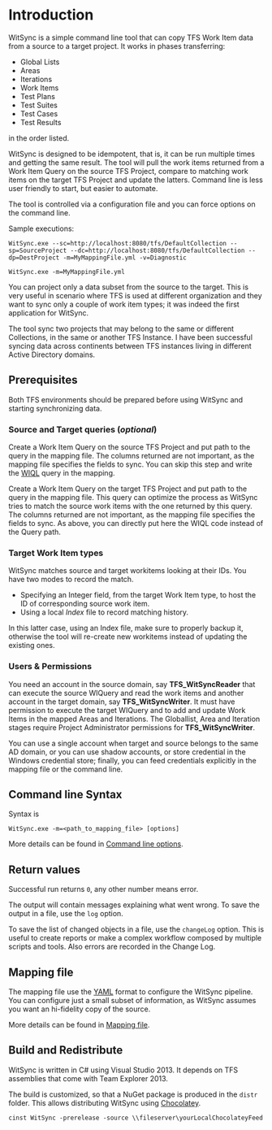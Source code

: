 # Introduction

WitSync is a simple command line tool that can copy TFS Work Item data from a source to a target project. It works in phases transferring: 

 - Global Lists
 - Areas
 - Iterations
 - Work Items
 - Test Plans
 - Test Suites
 - Test Cases
 - Test Results

in the order listed.

WitSync is designed to be idempotent, that is, it can be run multiple times and getting the same result. The tool will pull the work items returned from a Work Item Query on the source TFS Project, compare to matching work items on the target TFS Project and update the latters.
Command line is less user friendly to start, but easier to automate.

The tool is controlled via a configuration file and you can force options on the command line.

Sample executions:
```Batchfile
WitSync.exe --sc=http://localhost:8080/tfs/DefaultCollection --sp=SourceProject --dc=http://localhost:8080/tfs/DefaultCollection --dp=DestProject -m=MyMappingFile.yml -v=Diagnostic
```
```Batchfile
WitSync.exe -m=MyMappingFile.yml
```

You can project only a data subset from the source to the target. This is very useful in scenario where TFS is used at different organization and they want to sync only a couple of work item types; it was indeed the first application for WitSync.

The tool sync two projects that may belong to the same or different Collections, in the same or another TFS Instance. I have been successful syncing data across continents between TFS instances living in different Active Directory domains.  

## Prerequisites

Both TFS environments should be prepared before using WitSync and starting synchronizing data.

### Source and Target queries (_optional_)

Create a Work Item Query on the source TFS Project and put path to the query in the mapping file. The columns returned are not important, as the mapping file specifies the fields to sync. You can skip this step and write the [WIQL](http://msdn.microsoft.com/en-us/library/bb130306.aspx) query in the mapping. 

Create a Work Item Query on the target TFS Project and put path to the query in the mapping file. This query can optimize the process as WitSync tries to match the source work items with the one returned by this query. The columns returned are not important, as the mapping file specifies the fields to sync. As above, you can directly put here the WIQL code instead of the Query path.

### Target Work Item types

WitSync matches source and target workitems looking at their IDs. You have two modes to record the match.

 - Specifying an Integer field, from the target Work Item type, to host the ID of corresponding source work item.
 - Using a local _Index_ file to record matching history.

In this latter case, using an Index file, make sure to properly backup it, otherwise the tool will re-create new workitems instead of updating the existing  ones.

### Users & Permissions

You need an account in the source domain, say **TFS_WitSyncReader** that can execute the source WIQuery and read the work items and another account in the target domain, say **TFS_WitSyncWriter**. It must have permission to execute the target WIQuery and to add and update Work Items in the mapped Areas and Iterations.
The Globallist, Area and Iteration stages require Project Administrator permissions for **TFS_WitSyncWriter**.

You can use a single account when target and source belongs to the same AD domain, or you can use shadow accounts, or store credential in the Windows credential store; finally, you can feed credentials explicitly in the mapping file or the command line.


## Command line Syntax

Syntax is
```Batchfile
WitSync.exe -m=<path_to_mapping_file> [options]
```
More details can be found in [Command line options](CommandLineOptions.md).


## Return values

Successful run returns `0`, any other number means error.

The output will contain messages explaining what went wrong. To save the output in a file, use the `log` option.

To save the list of changed objects in a file, use the `changeLog` option. This is useful to create reports or make a complex workflow composed by multiple scripts and tools. Also errors are recorded in the Change Log.


## Mapping file

The mapping file use the [YAML](http://www.yaml.org/) format to configure the WitSync pipeline. You can configure just a small subset of information, as WitSync assumes you want an hi-fidelity copy of the source.

More details can be found in [Mapping file](Mapping.md).


## Build and Redistribute

WitSync is written in C# using Visual Studio 2013. It depends on TFS assemblies that come with Team Explorer 2013.

The build is customized, so that a NuGet package is produced in the `distr` folder. This allows distributing WitSync using [Chocolatey](https://chocolatey.org/).

```Batchfile
cinst WitSync -prerelease -source \\fileserver\yourLocalChocolateyFeed
```

